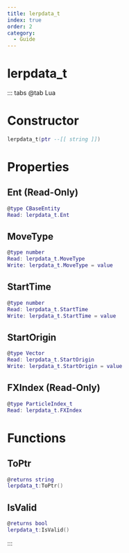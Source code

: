 ```yaml
---
title: lerpdata_t
index: true
order: 2
category:
  - Guide
---
```


# lerpdata_t

::: tabs
@tab Lua
# Constructor
```lua
lerpdata_t(ptr --[[ string ]])
```
# Properties
## Ent (Read-Only)
```lua
@type CBaseEntity
Read: lerpdata_t.Ent
```
## MoveType 
```lua
@type number
Read: lerpdata_t.MoveType
Write: lerpdata_t.MoveType = value
```
## StartTime 
```lua
@type number
Read: lerpdata_t.StartTime
Write: lerpdata_t.StartTime = value
```
## StartOrigin 
```lua
@type Vector
Read: lerpdata_t.StartOrigin
Write: lerpdata_t.StartOrigin = value
```
## FXIndex (Read-Only)
```lua
@type ParticleIndex_t
Read: lerpdata_t.FXIndex
```
# Functions
## ToPtr
```lua
@returns string
lerpdata_t:ToPtr()
```
## IsValid
```lua
@returns bool
lerpdata_t:IsValid()
```

:::
